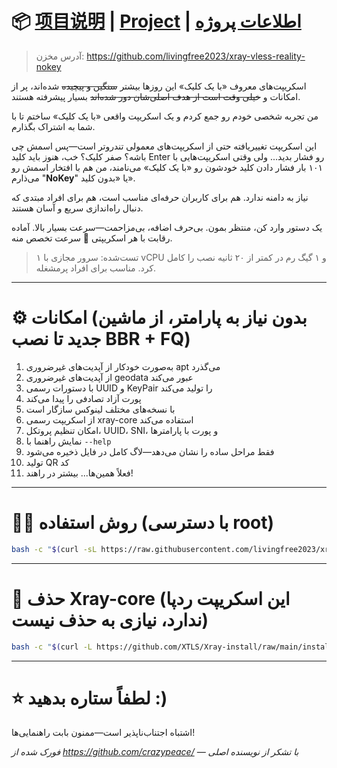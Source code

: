 # 📦 [项目说明](README.md) | [Project](README.en.md) | [اطلاعات پروژه](README.fa.md)

> آدرس مخزن: https://github.com/livingfree2023/xray-vless-reality-nokey

اسکریپت‌های معروف «با یک کلیک» این روزها بیشتر ~~سنگین و پیچیده~~ شده‌اند، پر از امکانات و ~~خیلی وقت است از هدف اصلی‌شان دور شده‌اند~~ بسیار پیشرفته هستند.

من تجربه شخصی خودم رو جمع کردم و یک اسکریپت واقعی «با یک کلیک» ساختم تا با شما به اشتراک بگذارم.

این اسکریپت تغییریافته حتی از اسکریپت‌های معمولی تندروتر است—پس اسمش چی باشه؟ صفر کلیک؟ خب، هنوز باید کلید Enter رو فشار بدید... ولی وقتی اسکریپت‌هایی با ۱۰۱ بار فشار دادن کلید خودشون رو «با یک کلیک» می‌نامند، من هم با افتخار اسمش رو می‌ذارم "**NoKey**" یا «بدون کلید».

نیاز به دامنه ندارد. هم برای کاربران حرفه‌ای مناسب است، هم برای افراد مبتدی که دنبال راه‌اندازی سریع و آسان هستند.

یک دستور وارد کن، منتظر بمون. بی‌حرف اضافه، بی‌مزاحمت—سرعت بسیار بالا. آماده رقابت با هر اسکریپتی 🚀 سرعت تخصص منه.

> تست‌شده: سرور مجازی با ۱ vCPU و ۱ گیگ رم در کمتر از ۲۰ ثانیه نصب را کامل کرد. مناسب برای افراد پرمشغله.

---

# ⚙️ امکانات (بدون نیاز به پارامتر، از ماشین جدید تا نصب BBR + FQ)

1. به‌صورت خودکار از آپدیت‌های غیرضروری apt می‌گذرد  
2. از آپدیت‌های غیرضروری geodata عبور می‌کند  
3. با دستورات رسمی UUID و KeyPair را تولید می‌کند  
4. پورت آزاد تصادفی را پیدا می‌کند  
5. با نسخه‌های مختلف لینوکس سازگار است  
6. از اسکریپت رسمی xray-core استفاده می‌کند  
7. امکان تنظیم پروتکل، UUID، SNI، و پورت با پارامترها  
8. نمایش راهنما با `--help`  
9. فقط مراحل ساده را نشان می‌دهد—لاگ کامل در فایل ذخیره می‌شود  
10. تولید QR کد  
11. فعلاً همین‌ها... بیشتر در راهند!

---

# 🧑‍🍳 روش استفاده (با دسترسی root)

```bash
bash -c "$(curl -sL https://raw.githubusercontent.com/livingfree2023/xray-vless-reality-nokey/refs/heads/main/nokey.sh)"
```

---

# 🧹 حذف Xray-core (این اسکریپت ردپا ندارد، نیازی به حذف نیست)

```bash
bash -c "$(curl -L https://github.com/XTLS/Xray-install/raw/main/install-release.sh)" @ remove --purge
```

---

# ⭐ لطفاً ستاره بدهید :)

اشتباه اجتناب‌ناپذیر است—ممنون بابت راهنمایی‌ها!

_فورک شده از https://github.com/crazypeace/ — با تشکر از نویسنده اصلی_
